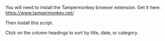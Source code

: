 You will need to install the Tampermonkey browser extension. Get it here: https://www.tampermonkey.net/

Then install this script.

Click on the column headings to sort by title, date, or category.
